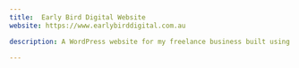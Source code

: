 ```yaml
---
title:  Early Bird Digital Website
website: https://www.earlybirddigital.com.au

description: A WordPress website for my freelance business built using the Foundation 5 framework.

---
```

